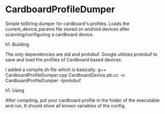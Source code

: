# CardboardProfileDumper
Simple toString dumper for cardboard's profiles. 
Loads the current_device_params file stored on android devices after scanning/configuring a cardboard device.

h1. Building

The only dependencies are std and protobuf.
Google utilizes protobuf to save and load the profiles of Cardboard based devices.

I added a compile.sh file which is basically:
  g++ CardboardProfileDumper.cpp CardboardDevice.pb.cc -o CardboardProfileDumper -lprotobuf
  
h1. Using

After compiling, put your cardboard profile in the folder of the executable and run.
It should show all known variables of the config.
